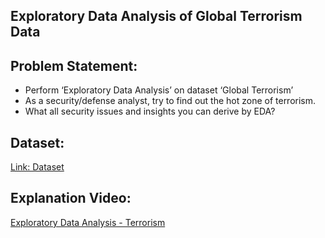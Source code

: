 
## Exploratory Data Analysis of Global Terrorism Data<br>

## Problem Statement:
- Perform ‘Exploratory Data Analysis’ on dataset ‘Global Terrorism’ <br>
- As a security/defense analyst, try to find out the hot zone of terrorism.<br>
- What all security issues and insights you can derive by EDA?<br>

## Dataset:
[Link: Dataset](https://drive.google.com/file/d/1luTU7xBvI7QAGPbQMxEHcgKUi9d6UeP_/view)<br>


## Explanation Video:<br>
<a href="https://www.linkedin.com/posts/abdulwajid99_gripsept21-tsfnetwork-thesparksfoundation-activity-6846126247584546816-8OA8">Exploratory Data Analysis - Terrorism</a>


